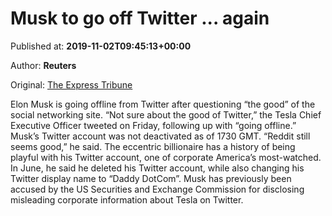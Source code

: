 
# Musk to go off Twitter ... again

Published at: **2019-11-02T09:45:13+00:00**

Author: **Reuters**

Original: [The Express Tribune](https://tribune.com.pk/story/2092087/8-musk-go-off-twitter/)

Elon Musk is going offline from Twitter after questioning “the good” of the social networking site.
“Not sure about the good of Twitter,” the Tesla Chief Executive Officer tweeted on Friday, following up with “going offline.”
Musk’s Twitter account was not deactivated as of 1730 GMT.
“Reddit still seems good,” he said.
The eccentric billionaire has a history of being playful with his Twitter account, one of corporate America’s most-watched.
In June, he said he deleted his Twitter account, while also changing his Twitter display name to “Daddy DotCom”.
Musk has previously been accused by the US Securities and Exchange Commission for disclosing misleading corporate information about Tesla on Twitter.

